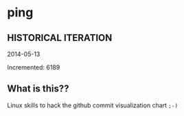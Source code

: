 # ping

## HISTORICAL ITERATION
2014-05-13

Incremented: 6189

## What is this?? 
Linux skills to hack the github commit visualization chart `;-)`
